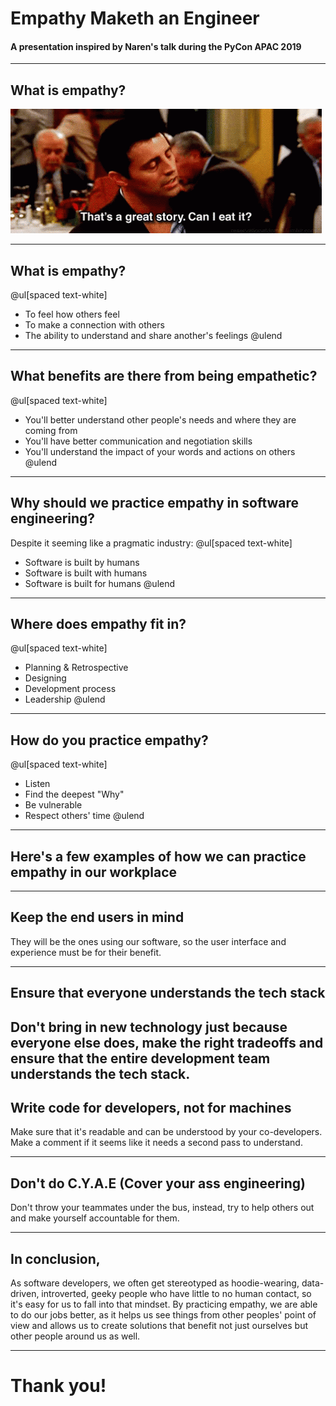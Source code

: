 # Empathy Maketh an Engineer
#### A presentation inspired by Naren's talk during the PyCon APAC 2019

---

## What is empathy?
![CanIEatIt](assets/img/canieat.gif)

---

## What is empathy?

@ul[spaced text-white]
- To feel how others feel
- To make a connection with others
- The ability to understand and share another's feelings
@ulend

---

## What benefits are there from being empathetic?

@ul[spaced text-white]
- You'll better understand other people's needs and where they are coming from
- You'll have better communication and negotiation skills
- You'll understand the impact of your words and actions on others
@ulend

---

## Why should we practice empathy in software engineering?


Despite it seeming like a pragmatic industry:
@ul[spaced text-white]
- Software is built by humans
- Software is built with humans
- Software is built for humans
@ulend

---

## Where does empathy fit in?

@ul[spaced text-white]
- Planning & Retrospective
- Designing
- Development process
- Leadership
@ulend

---

## How do you practice empathy?

@ul[spaced text-white]
- Listen
- Find the deepest "Why"
- Be vulnerable
- Respect others' time
@ulend

---

## Here's a few examples of how we can practice empathy in our workplace

---

## Keep the end users in mind
They will be the ones using our software, so the user interface and experience must be for their benefit.

---

## Ensure that everyone understands the tech stack
Don't bring in new technology just because everyone else does, make the right tradeoffs and ensure that the entire development team understands the tech stack.
---

## Write code for developers, not for machines
Make sure that it's readable and can be understood by your co-developers. Make a comment if it seems like it needs a second pass to understand.

---

## Don't do C.Y.A.E (Cover your ass engineering)
Don't throw your teammates under the bus, instead, try to help others out and make yourself accountable for them.

---

## In conclusion,
As software developers, we often get stereotyped as hoodie-wearing, data-driven, introverted, geeky people who have little to no human contact, so it's easy for us to fall into that mindset. By practicing empathy, we are able to do our jobs better, as it helps us see things from other peoples' point of view and allows us to create solutions that benefit not just ourselves but other people around us as well.

---

# Thank you!